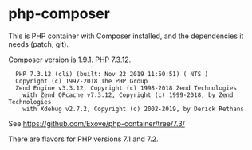 # php-composer

This is PHP container with Composer installed, and the dependencies it needs (patch, git).

Composer version is 1.9.1. PHP 7.3.12.

      PHP 7.3.12 (cli) (built: Nov 22 2019 11:50:51) ( NTS )
      Copyright (c) 1997-2018 The PHP Group
      Zend Engine v3.3.12, Copyright (c) 1998-2018 Zend Technologies
        with Zend OPcache v7.3.12, Copyright (c) 1999-2018, by Zend Technologies
        with Xdebug v2.7.2, Copyright (c) 2002-2019, by Derick Rethans

See <https://github.com/Exove/php-container/tree/7.3/>

There are flavors for PHP versions 7.1 and 7.2.

